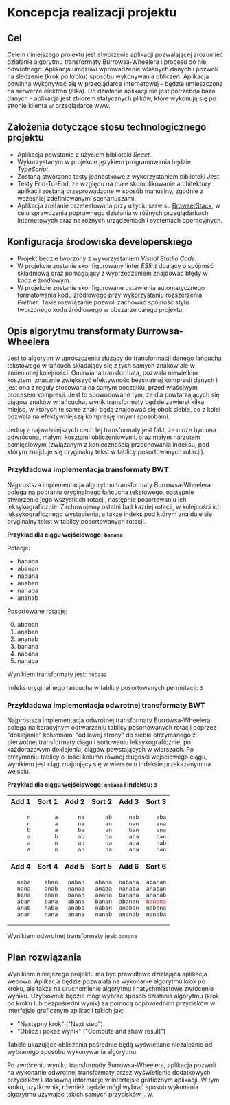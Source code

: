 # Koncepcja realizacji projektu

## Cel

Celem niniejszego projektu jest stworzenie aplikacji pozwalającej zrozumieć działanie algorytmu transformaty Burrowsa-Wheelera i procesu do niej odwrotnego. Aplikacja umożliwi wprowadzenie własnych danych i pozwoli na śledzenie (krok po kroku) sposobu wykonywania obliczeń. Aplikacja powinna wykonywać się w przeglądarce internetowej - będzie umieszczona na serwerze elektron (elka). Do działania aplikacji nie jest potrzebna baza danych - aplikacja jest zbiorem statycznych plików, które wykonują się po stronie klienta w przeglądarce www.

## Założenia dotyczące stosu technologicznego projektu

- Aplikacja powstanie z użyciem biblioteki _React_.
- Wykorzystanym w projekcie językiem programowania będzie _TypeScript_.
- Zostaną stworzone testy jednostkowe z wykorzystaniem biblioteki _Jest_.
- Testy End-To-End, ze względu na małe skomplikowanie architektury aplikacji zostaną przeprowadzone w sposób manualny, zgodnie z wcześniej zdefiniowanymi scenariuszami.
- Aplikacja zostanie przetestowana przy użyciu serwisu [BrowserStack](https://www.browserstack.com/), w celu sprawdzenia poprawnego działania w różnych przeglądarkach internetowych oraz na różnych urządzeniach i systemach operacyjnych.

## Konfiguracja środowiska developerskiego

- Projekt będzie tworzony z wykorzystaniem _Visual Studio Code_.
- W projekcie zostanie skonfigurowany linter _ESlint_ dbający o spójność składniową oraz pomagający z wyprzedzeniem znajdować błędy w kodzie źródłowym.
- W projekcie zostanie skonfigurowane ustawienia automatycznego formatowania kodu źródłowego przy wykorzystaniu rozszerzenia _Prettier_. Takie rozwiązanie pozwoli zachować spójność stylu tworzonego kodu źródłowego w obszarze całego projektu.

## Opis algorytmu transformaty Burrowsa-Wheelera

Jest to algorytm w uproszczeniu służący do transformacji danego łańcucha tekstowego w łańcuch składający się z tych samych znaków ale w zmienionej kolejności. Omawiana transformata, pozwala niewielkim kosztem, znacznie zwiększyć efektywność bezstratnej kompresji danych i jest ona z reguły stosowana na samym początku, przed właściwym procesem kompresji. Jest to spowodowane tym, że dla powtarzających się ciągów znaków w łańcuchu, wynik transformaty będzie zawierał kilka miejsc, w których te same znaki będą znajdować się obok siebie, co z kolei pozwala na efektywniejszą kompresję innymi sposobami.

Jedną z najważniejszych cech tej transformaty jest fakt, że może byc ona odwrócona, małymi kosztami obliczeniowymi, oraz małym narzutem pamięciowym (związanym z koniecznością przechowania indeksu, pod którym znajduje się oryginalny tekst w tablicy posortowanych rotacji).

### Przykładowa implementacja transformaty BWT

Najprostsza implementacja algorytmu transformaty Burrowsa-Wheelera polega na pobraniu oryginalnego łańcucha tekstowego, następnie stworzenie jego wszystkich rotacji, następnie posortowaniu ich leksykograficznie. Zachowujemy ostatni bajt każdej rotacji, w kolejności ich leksykograficznego wystąpienia, a także indeks pod którym znajduje się oryginalny tekst w tablicy posortowanych rotacji.

**Przykład dla ciągu wejściowego: `banana`**

Rotacje:

- banana
- abanan
- nabana
- anaban
- nanaba
- ananab

Posortowane rotacje:

0. abanan
1. anaban
2. ananab
3. banana
4. nabana
5. nanaba

Wynikiem transformaty jest: `nnbaaa`

Indeks oryginalnego łańcucha w tablicy posortowanych permutacji: `3`

### Przykładowa implementacja odwrotnej transformaty BWT

Najprostsza implementacja odwrotnej transformaty Burrowsa-Wheelera polega na iteracyjnym odtwarzaniu tablicy posortowanych rotacji poprzez "doklejanie" kolumnami "od lewej strony" do siebie otrzymanego z pierwotnej transformaty ciągu i sortowaniu leksykograficznie, po każdorazowym doklejeniu, ciągów powstających w wierszach. Po otrzymaniu tablicy o ilości kolumn równej długości wejściowego ciągu, wynikiem jest ciąg znajdujący się w wierszu o indeksie przekazanym na wejściu.

**Przykład dla ciągu wejściowego: `nnbaaa` i indeksu: `3`**

<table>
	<tr>
		<th>Add 1</th>
		<th>Sort 1</th>
		<th>Add 2</th>
		<th>Sort 2</th>
		<th>Add 3</th>
		<th>Sort 3</th>
	</tr>
<tr><td align="right"><pre>
n
n
b
a
a
a
</pre></td>
<td align="right"><pre>
a
a
a
b
n
n
</pre></td>
<td align="right"><pre>
na
na
ba
ab
an
an
</pre></td>
<td align="right"><pre>
ab
an
an
ba
na
na
</pre></td>
<td align="right"><pre>
nab
nan
ban
aba
ana
ana
</pre></td>
<td align="right"><pre>
aba
ana
ana
ban
nab
nan
</pre></td>
	<tr>
		<th>Add 4</th>
		<th>Sort 4</th>
		<th>Add 5</th>
		<th>Sort 5</th>
		<th>Add 6</th>
		<th>Sort 6</th>
	</tr>
<td align="right"><pre>
naba
nana
bana
aban
anab
anan
</pre></td>
<td align="right"><pre>
aban
anab
anan
bana
naba
nana
</pre></td>
<td align="right"><pre>
naban
nanab
banan
abana
anaba
anana
</pre></td>
<td align="right"><pre>
abana
anaba
anana
banan
naban
nanab
</pre></td>
<td align="right"><pre>
nabana
nanaba
banana
abanan
anaban
ananab
</pre></td>
<td align="right"><pre>
abanan
anaban
ananab
<span style="color:red">banana</span>
nabana
nanaba
</pre></td>
</table>

Wynikiem odwrotnej transformaty jest: `banana`

## Plan rozwiązania

Wynikiem niniejszego projektu ma byc prawidłowo działająca aplikacja webowa. Aplikacja będzie pozwalała na wykonanie algorytmu krok po kroku, ale także na uruchomienie algorytmu i natychmiastowe zwrócenie wyniku. Użytkownik będzie mógł wybrać sposób działania algorytmu (krok po kroku lub bezpośredni wynik) za pomocą odpowiednich przycisków w interfejsie graficznym aplikacji takich jak:

- "Następny krok" ("Next step")
- "Oblicz i pokaż wynik" ("Compute and show result")

Tabele ukazujące obliczenia pośrednie będą wyświetlane niezależnie od wybranego sposobu wykonywania algorytmu.

Po zwróceniu wyniku transformaty Burrowsa-Wheelera, aplikacja pozwoli na wykonanie odwrotnej transformaty przez wyświetlenie dodatkowych przycisków i stosowną informację w interfejsie graficznym aplikacji. W tym kroku, użytkownik, również będzie mógł wybrać sposób wykonania algorytmu używając takich samych przycisków j. w.
